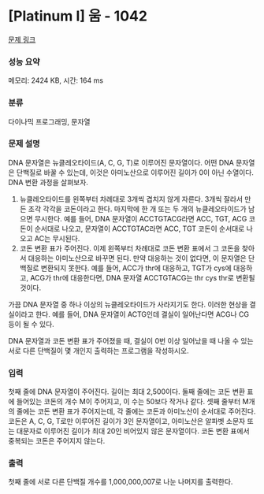 # [Platinum I] 움 - 1042 

[문제 링크](https://www.acmicpc.net/problem/1042) 

### 성능 요약

메모리: 2424 KB, 시간: 164 ms

### 분류

다이나믹 프로그래밍, 문자열

### 문제 설명

<p>DNA 문자열은 뉴클레오타이드(A, C, G, T)로 이루어진 문자열이다. 어떤 DNA 문자열은 단백질로 바꿀 수 있는데, 이것은 아미노산으로 이루어진 길이가 0이 아닌 수열이다. DNA 변환 과정을 살펴보자.</p>

<ol>
	<li>뉴클레오타이드를 왼쪽부터 차례대로 3개씩 겹치지 않게 자른다. 3개씩 잘라서 만든 조각 각각을 코돈이라고 한다. 마지막에 한 개 또는 두 개의 뉴클레오타이드가 남으면 무시한다. 예를 들어, DNA 문자열이 ACCTGTACG라면 ACC, TGT, ACG 코돈이 순서대로 나오고, 문자열이 ACCTGTAC라면 ACC, TGT 코돈이 순서대로 나오고 AC는 무시된다.</li>
	<li>코돈 변환 표가 주어진다. 이제 왼쪽부터 차례대로 코돈 변환 표에서 그 코돈을 찾아서 대응하는 아미노산으로 바꾸면 된다. 만약 대응하는 것이 없다면, 이 문자열은 단백질로 변환되지 못한다. 예를 들어, ACC가 thr에 대응하고, TGT가 cys에 대응하고, ACG가 thr에 대응한다면, DNA 문자열 ACCTGTACG는 thr cys thr로 변환될 것이다.</li>
</ol>

<p>가끔 DNA 문자열 중 하나 이상의 뉴클레오타이드가 사라지기도 한다. 이러한 현상을 결실이라고 한다. 예를 들어, DNA 문자열이 ACTG인데 결실이 일어난다면 ACG나 CG 등이 될 수 있다.</p>

<p>DNA 문자열과 코돈 변환 표가 주어졌을 때, 결실이 0번 이상 일어났을 때 나올 수 있는 서로 다른 단백질이 몇 개인지 출력하는 프로그램을 작성하시오.</p>

### 입력 

 <p>첫째 줄에 DNA 문자열이 주어진다. 길이는 최대 2,500이다. 둘째 줄에는 코돈 변환 표에 들어있는 코돈의 개수 M이 주어지고, 이 수는 50보다 작거나 같다. 셋째 줄부터 M개의 줄에는 코돈 변환 표가 주어지는데, 각 줄에는 코돈과 아미노산이 순서대로 주어진다. 코돈은 A, C, G, T로만 이루어진 길이가 3인 문자열이고, 아미노산은 알파벳 소문자 또는 대문자로 이루어진 길이가 최대 20인 비어있지 않은 문자열이다. 코돈 변환 표에서 중복되는 코돈은 주어지지 않는다.</p>

### 출력 

 <p>첫째 줄에 서로 다른 단백질 개수를 1,000,000,007로 나눈 나머지를 출력한다.</p>

